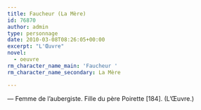 ```yaml
---
title: Faucheur (La Mère)
id: 76870
author: admin
type: personnage
date: 2010-03-08T08:26:05+00:00
excerpt: "L'Œuvre"
novel:
  - oeuvre
rm_character_name_main: 'Faucheur '
rm_character_name_secondary: La Mère

---
```

— Femme de l&rsquo;aubergiste. Fille du père Poirette [184]. (L&rsquo;Œuvre.)